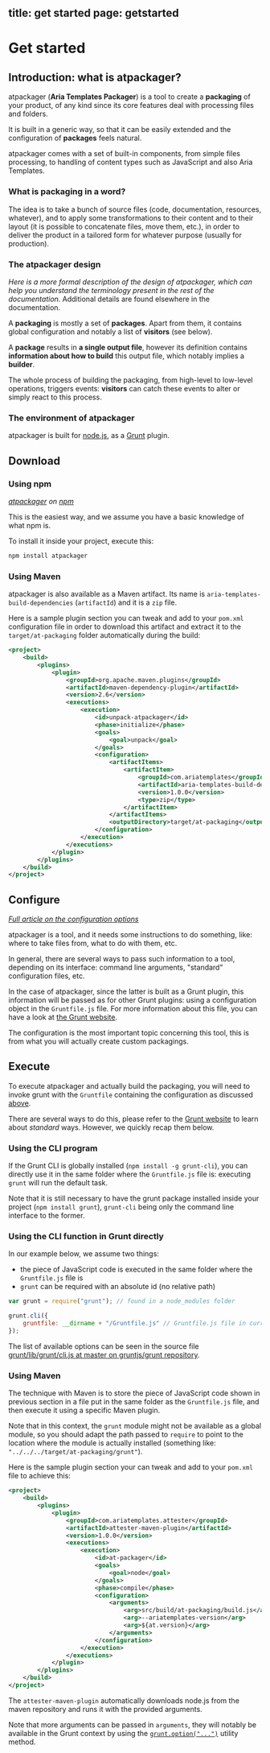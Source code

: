 title: get started
page: getstarted
---
# Get started

## Introduction: what is atpackager?

atpackager (__Aria Templates Packager__) is a tool to create a __packaging__ of your product, of any kind since its core features deal with processing files and folders.

It is built in a generic way, so that it can be easily extended and the configuration of __packages__ feels natural.

atpackager comes with a set of built-in components, from simple files processing, to handling of content types such as JavaScript and also Aria Templates.

### What is packaging in a word?

The idea is to take a bunch of source files (code, documentation, resources, whatever), and to apply some transformations to their content and to their layout (it is possible to concatenate files, move them, etc.), in order to deliver the product in a tailored form for whatever purpose (usually for production).

### The atpackager design

_Here is a more formal description of the design of atpackager, which can help you understand the terminology present in the rest of the documentation._ Additional details are found elsewhere in the documentation.

A __packaging__ is mostly a set of __packages__. Apart from them, it contains global configuration and notably a list of __visitors__ (see below).

A __package__ results in __a single output file__, however its definition contains __information about how to build__ this output file, which notably implies a __builder__.

The whole process of building the packaging, from high-level to low-level operations, triggers events: __visitors__ can catch these events to alter or simply react to this process.

### The environment of atpackager

atpackager is built for [node.js](http://nodejs.org/), as a [Grunt](http://gruntjs.com/) plugin.





## Download

### Using npm

_[atpackager](https://www.npmjs.org/package/atpackager) on [npm](https://www.npmjs.org/)_

This is the easiest way, and we assume you have a basic knowledge of what npm is.

To install it inside your project, execute this:

```bash
npm install atpackager
```

### Using Maven

atpackager is also available as a Maven artifact. Its name is `aria-templates-build-dependencies` (`artifactId`) and it is a `zip` file.

Here is a sample plugin section you can tweak and add to your `pom.xml` configuration file in order to download this artifact and extract it to the `target/at-packaging` folder automatically during the build:

```xml
<project>
	<build>
		<plugins>
			<plugin>
				<groupId>org.apache.maven.plugins</groupId>
				<artifactId>maven-dependency-plugin</artifactId>
				<version>2.6</version>
				<executions>
					<execution>
						<id>unpack-atpackager</id>
						<phase>initialize</phase>
						<goals>
							<goal>unpack</goal>
						</goals>
						<configuration>
							<artifactItems>
								<artifactItem>
									<groupId>com.ariatemplates</groupId>
									<artifactId>aria-templates-build-dependencies</artifactId>
									<version>1.0.0</version>
									<type>zip</type>
								</artifactItem>
							</artifactItems>
							<outputDirectory>target/at-packaging</outputDirectory>
						</configuration>
					</execution>
				</executions>
			</plugin>
		</plugins>
	</build>
</project>
```





## Configure

_[Full article on the configuration options](./configuration.html)_

atpackager is a tool, and it needs some instructions to do something, like: where to take files from, what to do with them, etc.

In general, there are several ways to pass such information to a tool, depending on its interface: command line arguments, "standard" configuration files, etc.

In the case of atpackager, since the latter is built as a Grunt plugin, this information will be passed as for other Grunt plugins: using a configuration object in the `Gruntfile.js` file. For more information about this file, you can have a look at [the Grunt website](http://gruntjs.com/sample-gruntfile).

The configuration is the most important topic concerning this tool, this is from what you will actually create custom packagings.





## Execute

To execute atpackager and actually build the packaging, you will need to invoke grunt with the `Gruntfile` containing the configuration as discussed [above](./configuration).

There are several ways to do this, please refer to the [Grunt website](http://gruntjs.com/getting-started) to learn about _standard_ ways. However, we quickly recap them below.

### Using the CLI program

If the Grunt CLI is globally installed (`npm install -g grunt-cli`), you can directly use it in the same folder where the `Gruntfile.js` file is: executing `grunt` will run the default task.

Note that it is still necessary to have the grunt package installed inside your project (`npm install grunt`), `grunt-cli` being only the command line interface to the former.

### Using the CLI function in Grunt directly

In our example below, we assume two things:

* the piece of JavaScript code is executed in the same folder where the `Gruntfile.js` file is
* `grunt` can be required with an absolute id (no relative path)

```javascript
var grunt = require("grunt"); // found in a node_modules folder

grunt.cli({
	gruntfile: __dirname + "/Gruntfile.js" // Gruntfile.js file in current module's folder
});
```

The list of available options can be seen in the source file [grunt/lib/grunt/cli.js at master on gruntjs/grunt repository](https://github.com/gruntjs/grunt/blob/master/lib/grunt/cli.js).

### Using Maven

The technique with Maven is to store the piece of JavaScript code shown in previous section in a file put in the same folder as the `Gruntfile.js` file, and then execute it using a specific Maven plugin.

Note that in this context, the `grunt` module might not be available as a global module, so you should adapt the path passed to `require` to point to the location where the module is actually installed (something like: `"../../../target/at-packaging/grunt"`).

Here is the sample plugin section your can tweak and add to your `pom.xml` file to achieve this:

```xml
<project>
	<build>
		<plugins>
			<plugin>
				<groupId>com.ariatemplates.attester</groupId>
				<artifactId>attester-maven-plugin</artifactId>
				<version>1.0.0</version>
				<executions>
					<execution>
						<id>at-packager</id>
						<goals>
							<goal>node</goal>
						</goals>
						<phase>compile</phase>
						<configuration>
							<arguments>
								<arg>src/build/at-packaging/build.js</arg>
								<arg>--ariatemplates-version</arg>
								<arg>${at.version}</arg>
							</arguments>
						</configuration>
					</execution>
				</executions>
			</plugin>
		</plugins>
	</build>
</project>
```

The `attester-maven-plugin` automatically downloads node.js from the maven repository and runs it with the provided arguments.

Note that more arguments can be passed in `arguments`, they will notably be available in the Grunt context by using the [`grunt.option("...")`](http://gruntjs.com/api/grunt.option) utility method.
